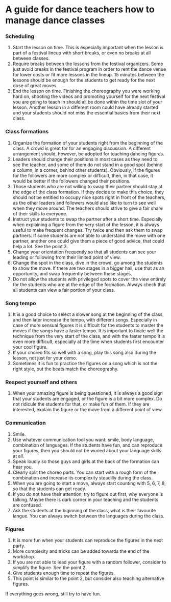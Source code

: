 # A guide for dance teachers how to manage dance classes

### Scheduling 
1. Start the lesson on time. This is especially important when the lesson is part of a festival lineup with short breaks, or even no breaks at all between classes.
2. Require breaks between the lessons from the festival organizers. Some just avoid breaks in the festival program in order to rent the dance venue for lower costs or fit more lessons in the lineup. 15 minutes between the lessons should be enough for the students to get ready for the next dose of great moves. 
3. End the lesson on time. Finishing the choreography you were working hard on, shooting the videos and promoting yourself for the next festival you are going to teach in should all be done within the time slot of your lesson. Another lesson in a different room could have already started and your students should not miss the essential basics from their next class.

### Class formations
1. Organize the formation of your students right from the beginning of the class. A crowd is great for for an engaging discussion. A different arrangement should, however, be adopted for teaching dancing figures. 
2. Leaders should change their positions in most cases as they need to see the teacher, and some of them do not stand in a good spot (behind a column, in a corner, behind other students). Obviously, if the figures for the followers are more complex or difficult, then, in that case, it would be better if the followers changed their positions.
3. Those students who are not willing to swap their partner should stay at the edge of the class formation. If they decide to make this choice, they should not be entitled to occupy nice spots right in front of the teachers, as the other leaders and followers would also like to turn to see well when they move around. The teachers should strive to give a fair share of their skills to everyone.
4. Instruct your students to swap the partner after a short time. Especially when explaining a figure from the very start of the lesson, it is always useful to make frequent changes. Try twice and then ask them to swap partners. If some students are not able to understand the move with one partner, another one could give them a piece of good advice, that could help a lot.  See the point 3.
5. Change your orientation frequently so that all students can see your leading or following from their limited point of view.
6. Change the spot in the class, dive in the crowd, go among the students to show the move. If there are two stages in a bigger hall, use that as an opportunity, and swap frequently between these stages.
7. Do not allow the students with privileged spots to cover the view entirely for the students who are at the edge of the formation. Always check that all students can view a fair portion of your class.


### Song tempo
1. It is a good choice to select a slower song at the beginning of the class, and then later increase the tempo, with different songs. Especially in case of more sensual figures it is difficult for the students to master the moves if the songs have a faster tempo.  It is important to fixate well the technique from the very start of the class, and with the faster tempo it is even more difficult, especially at the time when students first encounter your cool figure.
2. If your choreo fits so well with a song, play this song also during the lesson, not just for your demo.
3. Sometimes it is fun to practice the figures on a song which is not the right style, but the beats match the choreography.

### Respect yourself and others
1. When your amazing figure is being questioned, it is always a good sign that your students are engaged, or the figure is a bit more complex. Do not ridicule the students for that, or make fun of them. If they are interested, explain the figure or the move from a different point of view. 

### Communication
1. Smile.
2. Use whatever communication tool you want: smile, body language, combination of languages. If the students have fun, and can reproduce your figures, then you should not be woried about your language skills at all.
3. Speak loudly so those guys and girls at the back of the formation can hear you. 
4. Clearly split the choreo parts. You can start with a rough form of the combination and increase its complexity steadilly during the class.
5. When you are going to start a move, always start counting with 5, 6, 7, 8, so that the students can get ready.
6. If you do not have their attention, try to figure out first, why everyone is talking. Maybe there is dark corner in your teaching and the students are confused.
7. Ask the students at the biginning of the class, what is their favourite langue. You can always switch between the languages during the class.

### Figures
1. It is more fun when your students can reproduce the figures in the next party. 
2. More complexity and tricks can be added towards the end of the workshop.
3. If you are not able to lead your figure with a random follower, consider to simplify the figure. See the point 2.
4. Give students enough time to repeat the figures.
5. This point is similar to the point 2, but consider also teaching alternative figures. 


If everything goes wrong, still try to have fun.
